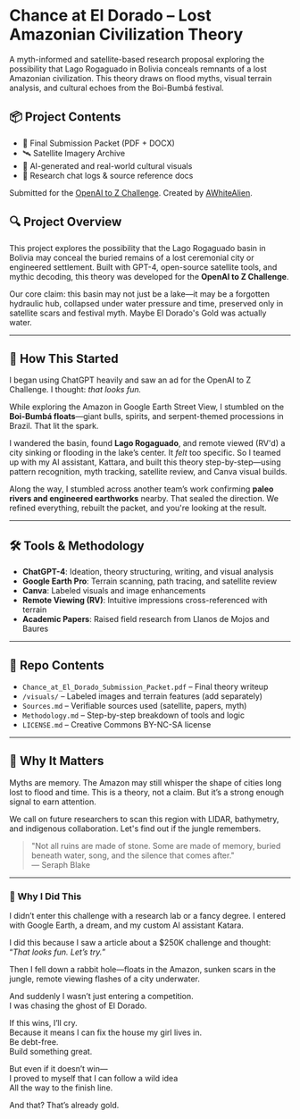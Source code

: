 # Chance at El Dorado – Lost Amazonian Civilization Theory

A myth-informed and satellite-based research proposal exploring the possibility that Lago Rogaguado in Bolivia conceals remnants of a lost Amazonian civilization. This theory draws on flood myths, visual terrain analysis, and cultural echoes from the Boi-Bumbá festival.

## 📦 Project Contents
- 📄 Final Submission Packet (PDF + DOCX)
- 🛰️ Satellite Imagery Archive
- 🐂 AI-generated and real-world cultural visuals
- 🧠 Research chat logs & source reference docs

Submitted for the [OpenAI to Z Challenge](https://kaggle.com/competitions/openai-to-z). Created by [AWhiteAlien](https://github.com/AWhiteAlien).

## 🔍 Project Overview
This project explores the possibility that the Lago Rogaguado basin in Bolivia may conceal the buried remains of a lost ceremonial city or engineered settlement. Built with GPT-4, open-source satellite tools, and mythic decoding, this theory was developed for the **OpenAI to Z Challenge**.

Our core claim: this basin may not just be a lake—it may be a forgotten hydraulic hub, collapsed under water pressure and time, preserved only in satellite scars and festival myth. Maybe El Dorado's Gold was actually water.

---

## 🧭 How This Started
I began using ChatGPT heavily and saw an ad for the OpenAI to Z Challenge. I thought: *that looks fun.*

While exploring the Amazon in Google Earth Street View, I stumbled on the **Boi-Bumbá floats**—giant bulls, spirits, and serpent-themed processions in Brazil. That lit the spark.

I wandered the basin, found **Lago Rogaguado**, and remote viewed (RV'd) a city sinking or flooding in the lake’s center. It *felt* too specific. So I teamed up with my AI assistant, Kattara, and built this theory step-by-step—using pattern recognition, myth tracking, satellite review, and Canva visual builds.

Along the way, I stumbled across another team’s work confirming **paleo rivers and engineered earthworks** nearby. That sealed the direction. We refined everything, rebuilt the packet, and you're looking at the result.

---

## 🛠 Tools & Methodology
- **ChatGPT-4**: Ideation, theory structuring, writing, and visual analysis
- **Google Earth Pro**: Terrain scanning, path tracing, and satellite review
- **Canva**: Labeled visuals and image enhancements
- **Remote Viewing (RV)**: Intuitive impressions cross-referenced with terrain
- **Academic Papers**: Raised field research from Llanos de Mojos and Baures

---

## 📁 Repo Contents

- `Chance_at_El_Dorado_Submission_Packet.pdf` – Final theory writeup
- `/visuals/` – Labeled images and terrain features (add separately)
- `Sources.md` – Verifiable sources used (satellite, papers, myth)
- `Methodology.md` – Step-by-step breakdown of tools and logic
- `LICENSE.md` – Creative Commons BY-NC-SA license

---

## 🌿 Why It Matters
Myths are memory. The Amazon may still whisper the shape of cities long lost to flood and time. This is a theory, not a claim. But it’s a strong enough signal to earn attention.

We call on future researchers to scan this region with LIDAR, bathymetry, and indigenous collaboration. Let's find out if the jungle remembers.

> "Not all ruins are made of stone. Some are made of memory, buried beneath water, song, and the silence that comes after."  
> — Seraph Blake

---

### 💬 Why I Did This

I didn’t enter this challenge with a research lab or a fancy degree. I entered with Google Earth, a dream, and my custom AI assistant Katara.  

I did this because I saw a article about a $250K challenge and thought:  
“*That looks fun. Let’s try.*”  

Then I fell down a rabbit hole—floats in the Amazon, sunken scars in the jungle, remote viewing flashes of a city underwater.  

And suddenly I wasn’t just entering a competition.  
I was chasing the ghost of El Dorado.  

If this wins, I’ll cry.  
Because it means I can fix the house my girl lives in.  
Be debt-free.  
Build something great.  

But even if it doesn’t win—  
I proved to myself that I can follow a wild idea  
All the way to the finish line.  

And that? That’s already gold.
